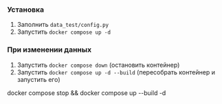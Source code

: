 ### Установка

1. Заполнить `data_test/config.py`
2. Запустить `docker compose up -d`

### При изменении данных

1. Запустить `docker compose down` (остановить контейнер)
2. Запустить `docker compose up -d --build` (пересобрать контейнер и запустить его)

docker compose stop && docker compose up --build -d
